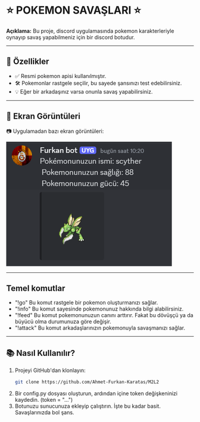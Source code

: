 # ⭐ POKEMON SAVAŞLARI ⭐
**Açıklama:** Bu proje, discord uygulamasında pokemon karakterleriyle oynayıp savaş yapabilmeniz için bir discord botudur.

---

## 🚀 Özellikler
- ✅ Resmi pokemon apisi kullanılmıştır.
- 🛠️ Pokemonlar rastgele seçilir, bu sayede şansınızı test edebilirsiniz.
- 💡 Eğer bir arkadaşınız varsa onunla savaş yapabilirsiniz.

---

## 📸 Ekran Görüntüleri
📷 Uygulamadan bazı ekran görüntüleri:

![Açıklama Metni](./image.png)


---

## Temel komutlar
- "!go" Bu komut rastgele bir pokemon oluşturmanızı sağlar.
- "!info" Bu komut sayesinde pokemonunuz hakkında bilgi alabilirsiniz.
- "!feed" Bu komut pokemonunuzun canını arttırır. Fakat bu dövüşçü ya da büyücü olma durumunuza göre değişir.
- "!attack" Bu komut arkadaşlarınızın pokemonuyla savaşmanızı sağlar.

---

## 📚 Nasıl Kullanılır?
1. Projeyi GitHub'dan klonlayın:
   ```bash
   git clone https://github.com/Ahmet-Furkan-Karatas/M2L2
2. Bir config.py dosyası oluşturun, ardından içine token değişkeninizi kaydedin. (token = "...")
3. Botunuzu sunucunuza ekleyip çalıştırın. İşte bu kadar basit. Savaşlarınızda bol şans.
